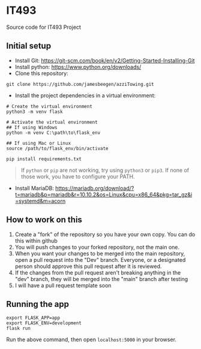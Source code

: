 # IT493
Source code for IT493 Project
## Initial setup
- Install Git: https://git-scm.com/book/en/v2/Getting-Started-Installing-Git
- Install python: https://www.python.org/downloads/
- Clone this repository:
```
git clone https://github.com/jamesbeegen/azziTowing.git
```

- Install the project dependencies in a virtual environment:
```
# Create the virtual environment
python3 -m venv flask

# Activate the virtual environment
## If using Windows
python -m venv C:\path\to\flask_env

## If using Mac or Linux
source /path/to/flask_env/bin/activate

pip install requirements.txt
```
> If ```python``` or ```pip``` are not working, try using ```python3``` or ```pip3```. If none of those work, you have to configure your PATH.  

  
- Install MariaDB: https://mariadb.org/download/?t=mariadb&p=mariadb&r=10.10.2&os=Linux&cpu=x86_64&pkg=tar_gz&i=systemd&m=acorn
## How to work on this
1. Create a "fork" of the repository so you have your own copy. You can do this within github
2. You will push changes to your forked repository, not the main one.
3. When you want your changes to be merged into the main repository, open a pull request into the "Dev" branch. Everyone, or a designated person should approve this pull request after it is reviewed.
4. If the changes from the pull request aren't breaking anything in the "dev" branch, they will be merged into the "main" branch after testing
5. I will have a pull request template soon

## Running the app
```
export FLASK_APP=app
export FLASK_ENV=development
flask run
```
Run the above command, then open `localhost:5000` in your browser.